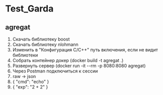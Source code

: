 # Test_Garda
## agregat

1. Скачать библиотеку boost
2. Скачать библиотеку nlohmann
3. Изменить в "Конфигурация C/C++" путь включения, если не видит библиотеки
4. Собрать контейнер докер (docker build -t agregat .)
5. Развернуть сервер (docker run -it --rm -p 8080:8080 agregat)
6. Через Postman подключиться к сессии
7. raw -> json
8. {
  "cmd": "echo"
}
9. {
  "exp": "2 + 2"
}


